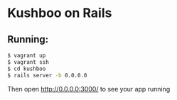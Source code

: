 # Kushboo on Rails

## Running:

``` bash
$ vagrant up
$ vagrant ssh
$ cd kushboo
$ rails server -b 0.0.0.0
```
Then open http://0.0.0.0:3000/ to see your app running
